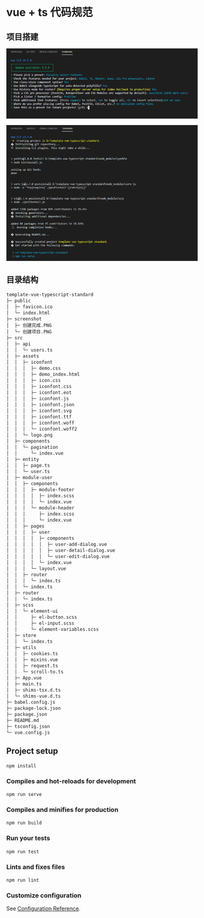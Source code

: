 # vue + ts 代码规范

## 项目搭建

![](screenshot/创建项目.PNG)

![](screenshot/创建完成.PNG)

## 目录结构

```
template-vue-typescript-standard
├─ public
│  ├─ favicon.ico
│  └─ index.html
├─ screenshot
│  ├─ 创建完成.PNG
│  └─ 创建项目.PNG
├─ src
│  ├─ api
│  │  └─ users.ts
│  ├─ assets
│  │  ├─ iconfont
│  │  │  ├─ demo.css
│  │  │  ├─ demo_index.html
│  │  │  ├─ icon.css
│  │  │  ├─ iconfont.css
│  │  │  ├─ iconfont.eot
│  │  │  ├─ iconfont.js
│  │  │  ├─ iconfont.json
│  │  │  ├─ iconfont.svg
│  │  │  ├─ iconfont.ttf
│  │  │  ├─ iconfont.woff
│  │  │  └─ iconfont.woff2
│  │  └─ logo.png
│  ├─ components
│  │  └─ pagination
│  │     └─ index.vue
│  ├─ entity
│  │  ├─ page.ts
│  │  └─ user.ts
│  ├─ module-user
│  │  ├─ components
│  │  │  ├─ module-footer
│  │  │  │  ├─ index.scss
│  │  │  │  └─ index.vue
│  │  │  └─ module-header
│  │  │     ├─ index.scss
│  │  │     └─ index.vue
│  │  ├─ pages
│  │  │  ├─ user
│  │  │  │  ├─ components
│  │  │  │  │  ├─ user-add-dialog.vue
│  │  │  │  │  ├─ user-detail-dialog.vue
│  │  │  │  │  └─ user-edit-dialog.vue
│  │  │  │  └─ index.vue
│  │  │  └─ layout.vue
│  │  ├─ router
│  │  │  └─ index.ts
│  │  └─ index.ts
│  ├─ router
│  │  └─ index.ts
│  ├─ scss
│  │  └─ element-ui
│  │     ├─ el-button.scss
│  │     ├─ el-input.scss
│  │     └─ element-variables.scss
│  ├─ store
│  │  └─ index.ts
│  ├─ utils
│  │  ├─ cookies.ts
│  │  ├─ mixins.vue
│  │  ├─ request.ts
│  │  └─ scroll-to.ts
│  ├─ App.vue
│  ├─ main.ts
│  ├─ shims-tsx.d.ts
│  └─ shims-vue.d.ts
├─ babel.config.js
├─ package-lock.json
├─ package.json
├─ README.md
├─ tsconfig.json
└─ vue.config.js
```

## Project setup

```
npm install
```

### Compiles and hot-reloads for development

```
npm run serve
```

### Compiles and minifies for production

```
npm run build
```

### Run your tests

```
npm run test
```

### Lints and fixes files

```
npm run lint
```

### Customize configuration

See [Configuration Reference](https://cli.vuejs.org/config/).
